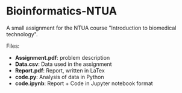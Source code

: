 # Bioinformatics-NTUA
A small assignment for the NTUA course "Introduction to biomedical technology".

Files:
- **Assignment.pdf**: problem description
- **Data.csv**: Data used in the assignment
- **Report.pdf**: Report, written in LaTex
- **code.py**: Analysis of data in Python
- **code.ipynb**: Report + Code in Jupyter notebook format
